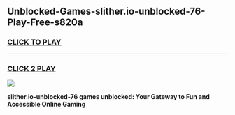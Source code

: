
## Unblocked-Games-slither.io-unblocked-76-Play-Free-s820a
<h3>
<a href="https://premium76.site?title=slither.io-unblocked-76&ref=17A">CLICK TO PLAY</a></h3>
<hr>

<h3>
<a href="https://premium76.site?title=slither.io-unblocked-76&ref=17A">CLICK 2 PLAY</a>
  
</h3>

<a href="https://premium76.site?title=slither.io-unblocked-76&ref=17A"><img src="https://clearcache.store/games.png"></a>


**slither.io-unblocked-76 games unblocked: Your Gateway to Fun and Accessible Online Gaming**
